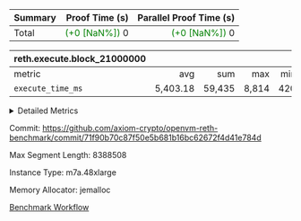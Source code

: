 | Summary | Proof Time (s) | Parallel Proof Time (s) |
|:---|---:|---:|
| Total | <span style='color: green'>(+0 [NaN%])</span> 0 | <span style='color: green'>(+0 [NaN%])</span> 0 |


| reth.execute.block_21000000 |||||
|:---|---:|---:|---:|---:|
|metric|avg|sum|max|min|
| `execute_time_ms     ` |  5,403.18 |  59,435 |  8,814 |  420 |



<details>
<summary>Detailed Metrics</summary>

| group | block_number | segment | execute_time_ms |
| --- | --- | --- | --- |
| reth.execute.block_21000000 | 21000000 | 0 | 6,197 | 
| reth.execute.block_21000000 | 21000000 | 1 | 4,745 | 
| reth.execute.block_21000000 | 21000000 | 10 | 420 | 
| reth.execute.block_21000000 | 21000000 | 2 | 5,470 | 
| reth.execute.block_21000000 | 21000000 | 3 | 1,503 | 
| reth.execute.block_21000000 | 21000000 | 4 | 8,814 | 
| reth.execute.block_21000000 | 21000000 | 5 | 5,696 | 
| reth.execute.block_21000000 | 21000000 | 6 | 7,373 | 
| reth.execute.block_21000000 | 21000000 | 7 | 7,194 | 
| reth.execute.block_21000000 | 21000000 | 8 | 7,280 | 
| reth.execute.block_21000000 | 21000000 | 9 | 4,743 | 

</details>


Commit: https://github.com/axiom-crypto/openvm-reth-benchmark/commit/71f90b70c87f50e5b681b16bc62672f4d41e784d

Max Segment Length: 8388508

Instance Type: m7a.48xlarge

Memory Allocator: jemalloc

[Benchmark Workflow](https://github.com/axiom-crypto/openvm-reth-benchmark/actions/runs/13085221726)
